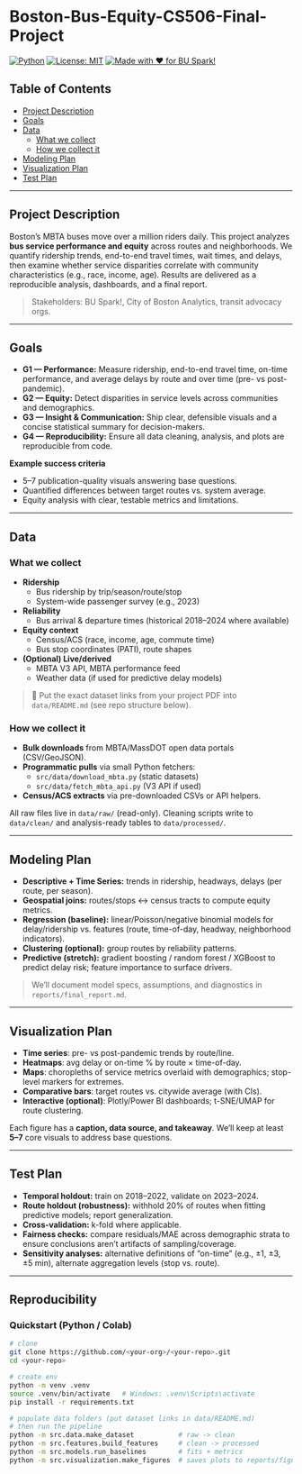 # Boston-Bus-Equity-CS506-Final-Project


[![Python](https://img.shields.io/badge/Python-3.10+-blue.svg)]()
[![License: MIT](https://img.shields.io/badge/License-MIT-green.svg)]()
[![Made with ❤️ for BU Spark!](https://img.shields.io/badge/BU%20Spark!-Project-red.svg)]()

## Table of Contents
- [Project Description](#project-description)
- [Goals](#goals)
- [Data](#data)
  - [What we collect](#what-we-collect)
  - [How we collect it](#how-we-collect-it)
- [Modeling Plan](#modeling-plan)
- [Visualization Plan](#visualization-plan)
- [Test Plan](#test-plan)

---

## Project Description
Boston’s MBTA buses move over a million riders daily. This project analyzes **bus service performance and equity** across routes and neighborhoods. We quantify ridership trends, end-to-end travel times, wait times, and delays, then examine whether service disparities correlate with community characteristics (e.g., race, income, age). Results are delivered as a reproducible analysis, dashboards, and a final report.

> Stakeholders: BU Spark!, City of Boston Analytics, transit advocacy orgs.

---

## Goals
- **G1 — Performance:** Measure ridership, end-to-end travel time, on-time performance, and average delays by route and over time (pre- vs post-pandemic).
- **G2 — Equity:** Detect disparities in service levels across communities and demographics.
- **G3 — Insight & Communication:** Ship clear, defensible visuals and a concise statistical summary for decision-makers.
- **G4 — Reproducibility:** Ensure all data cleaning, analysis, and plots are reproducible from code.

**Example success criteria**
- 5–7 publication-quality visuals answering base questions.
- Quantified differences between target routes vs. system average.
- Equity analysis with clear, testable metrics and limitations.

---

## Data

### What we collect
- **Ridership**
  - Bus ridership by trip/season/route/stop
  - System-wide passenger survey (e.g., 2023)
- **Reliability**
  - Bus arrival & departure times (historical 2018–2024 where available)
- **Equity context**
  - Census/ACS (race, income, age, commute time)
  - Bus stop coordinates (PATI), route shapes
- **(Optional) Live/derived**
  - MBTA V3 API, MBTA performance feed
  - Weather data (if used for predictive delay models)

> 🔗 Put the exact dataset links from your project PDF into `data/README.md` (see repo structure below).

### How we collect it
- **Bulk downloads** from MBTA/MassDOT open data portals (CSV/GeoJSON).
- **Programmatic pulls** via small Python fetchers:
  - `src/data/download_mbta.py` (static datasets)
  - `src/data/fetch_mbta_api.py` (V3 API if used)
- **Census/ACS extracts** via pre-downloaded CSVs or API helpers.

All raw files live in `data/raw/` (read-only). Cleaning scripts write to `data/clean/` and analysis-ready tables to `data/processed/`.

---

## Modeling Plan
- **Descriptive + Time Series:** trends in ridership, headways, delays (per route, per season).
- **Geospatial joins:** routes/stops ↔ census tracts to compute equity metrics.
- **Regression (baseline):** linear/Poisson/negative binomial models for delay/ridership vs. features (route, time-of-day, headway, neighborhood indicators).
- **Clustering (optional):** group routes by reliability patterns.
- **Predictive (stretch):** gradient boosting / random forest / XGBoost to predict delay risk; feature importance to surface drivers.

> We’ll document model specs, assumptions, and diagnostics in `reports/final_report.md`.

---

## Visualization Plan
- **Time series**: pre- vs post-pandemic trends by route/line.
- **Heatmaps**: avg delay or on-time % by route × time-of-day.
- **Maps**: choropleths of service metrics overlaid with demographics; stop-level markers for extremes.
- **Comparative bars**: target routes vs. citywide average (with CIs).
- **Interactive (optional)**: Plotly/Power BI dashboards; t-SNE/UMAP for route clustering.

Each figure has a **caption, data source, and takeaway**. We’ll keep at least **5–7** core visuals to address base questions.

---

## Test Plan
- **Temporal holdout:** train on 2018–2022, validate on 2023–2024.
- **Route holdout (robustness):** withhold 20% of routes when fitting predictive models; report generalization.
- **Cross-validation:** k-fold where applicable.
- **Fairness checks:** compare residuals/MAE across demographic strata to ensure conclusions aren’t artifacts of sampling/coverage.
- **Sensitivity analyses:** alternative definitions of “on-time” (e.g., ±1, ±3, ±5 min), alternate aggregation levels (stop vs. route).

---

## Reproducibility

### Quickstart (Python / Colab)
```bash
# clone
git clone https://github.com/<your-org>/<your-repo>.git
cd <your-repo>

# create env
python -m venv .venv
source .venv/bin/activate   # Windows: .venv\Scripts\activate
pip install -r requirements.txt

# populate data folders (put dataset links in data/README.md)
# then run the pipeline
python -m src.data.make_dataset           # raw -> clean
python -m src.features.build_features     # clean -> processed
python -m src.models.run_baselines        # fits + metrics
python -m src.visualization.make_figures  # saves plots to reports/figures/

